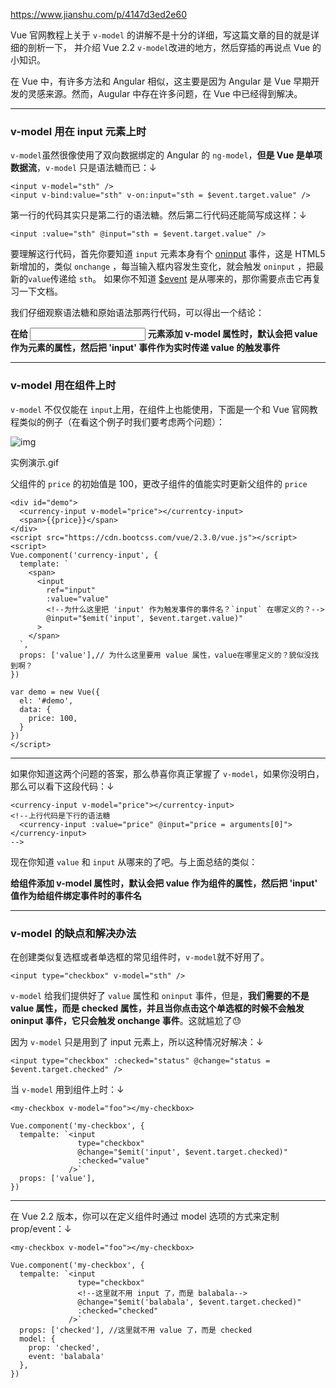 https://www.jianshu.com/p/4147d3ed2e60



Vue  官网教程上关于 `v-model` 的讲解不是十分的详细，写这篇文章的目的就是详细的剖析一下， 并介绍 Vue 2.2  `v-model`改进的地方，然后穿插的再说点 Vue 的小知识。

在 Vue 中，有许多方法和 Angular 相似，这主要是因为 Angular 是 Vue 早期开发的灵感来源。然而，Augular 中存在许多问题，在 Vue 中已经得到解决。

------

### v-model 用在 input 元素上时

`v-model`虽然很像使用了双向数据绑定的 Angular 的 `ng-model`，**但是 Vue 是单项数据流**，`v-model` 只是语法糖而已：↓

```
<input v-model="sth" />
<input v-bind:value="sth" v-on:input="sth = $event.target.value" />
```

第一行的代码其实只是第二行的语法糖。然后第二行代码还能简写成这样：↓

```
<input :value="sth" @input="sth = $event.target.value" />
```

要理解这行代码，首先你要知道 `input` 元素本身有个 [oninput](https://link.jianshu.com?t=http%3A%2F%2Fwww.runoob.com%2Fjsref%2Fevent-oninput.html) 事件，这是 HTML5 新增加的，类似 `onchange` ，每当输入框内容发生变化，就会触发 `oninput` ，把最新的`value`传递给 `sth`。
 如果你不知道  [$event](https://link.jianshu.com?t=https%3A%2F%2Fcn.vuejs.org%2Fv2%2Fguide%2Fevents.html) 是从哪来的，那你需要点击它再复习一下文档。

我们仔细观察语法糖和原始语法那两行代码，可以得出一个结论：

**在给 <input /> 元素添加 v-model 属性时，默认会把 value 作为元素的属性，然后把 'input' 事件作为实时传递 value 的触发事件**

------

### v-model 用在组件上时

`v-model` 不仅仅能在 `input`上用，在组件上也能使用，下面是一个和 Vue 官网教程类似的例子（在看这个例子时我们要考虑两个问题）：



![img](https:////upload-images.jianshu.io/upload_images/1430985-7b1aa19fecc5efb1.gif?imageMogr2/auto-orient/strip%7CimageView2/2/w/320/format/webp)

实例演示.gif

父组件的 `price` 的初始值是 100，更改子组件的值能实时更新父组件的 `price`

```
<div id="demo">
  <currency-input v-model="price"></currentcy-input>
  <span>{{price}}</span>
</div>
<script src="https://cdn.bootcss.com/vue/2.3.0/vue.js"></script>
<script>
Vue.component('currency-input', {
  template: `
    <span>
      <input
        ref="input"
        :value="value"
        <!--为什么这里把 'input' 作为触发事件的事件名？`input` 在哪定义的？-->
        @input="$emit('input', $event.target.value)"
      >
    </span>
  `,
  props: ['value'],// 为什么这里要用 value 属性，value在哪里定义的？貌似没找到啊？
})

var demo = new Vue({
  el: '#demo',
  data: {
    price: 100,
  }
})
</script>
```

------

如果你知道这两个问题的答案，那么恭喜你真正掌握了 `v-model`，如果你没明白，那么可以看下这段代码：↓

```
<currency-input v-model="price"></currentcy-input>
<!--上行代码是下行的语法糖
  <currency-input :value="price" @input="price = arguments[0]"></currency-input>
-->
```

现在你知道 `value` 和 `input` 从哪来的了吧。与上面总结的类似：

**给组件添加 v-model 属性时，默认会把 value 作为组件的属性，然后把 'input' 值作为给组件绑定事件时的事件名**

------

### v-model 的缺点和解决办法

在创建类似复选框或者单选框的常见组件时，`v-model`就不好用了。

```
<input type="checkbox" v-model="sth" />
```

`v-model` 给我们提供好了 `value` 属性和 `oninput` 事件，但是，**我们需要的不是 value 属性，而是 checked 属性，并且当你点击这个单选框的时候不会触发 oninput 事件，它只会触发 onchange 事件**。这就尴尬了😓

因为 `v-model` 只是用到了 input 元素上，所以这种情况好解决：↓

```
<input type="checkbox" :checked="status" @change="status = $event.target.checked" />
```

当 `v-model` 用到组件上时：↓

```
<my-checkbox v-model="foo"></my-checkbox>

Vue.component('my-checkbox', {
  tempalte: `<input 
               type="checkbox"
               @change="$emit('input', $event.target.checked)"
               :checked="value"
             />`
  props: ['value'],
})
```

------

在 Vue 2.2 版本，你可以在定义组件时通过 model 选项的方式来定制 prop/event：↓

```
<my-checkbox v-model="foo"></my-checkbox>

Vue.component('my-checkbox', {
  tempalte: `<input 
               type="checkbox"
               <!--这里就不用 input 了，而是 balabala-->
               @change="$emit('balabala', $event.target.checked)"
               :checked="checked"
             />`
  props: ['checked'], //这里就不用 value 了，而是 checked
  model: {
    prop: 'checked',
    event: 'balabala'
  },
})
```